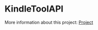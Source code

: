 # KindleToolAPI
More information about this project: [Project](https://github.com/had0pelagic/KindleToNotion)
